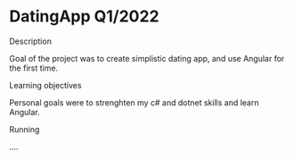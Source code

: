 # DatingApp Q1/2022

Description

Goal of the project was to create simplistic dating app, and use Angular for the first time.

Learning objectives

Personal goals were to strenghten my c# and dotnet skills and learn Angular.

Running

....
